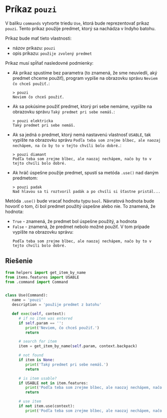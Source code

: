 # Príkaz `pouzi`

V balíku `commands` vytvorte triedu `Use`, ktorá bude reprezentovať príkaz `pouzi`. Tento príkaz použije predmet,
ktorý sa nachádza v Indyho batohu.

Príkaz bude mať tieto vlastnosti:

* názov príkazu: `pouzi`
* opis príkazu: `použije zvolený predmet`

Príkaz musí spĺňať nasledovné podmienky:

* Ak príkaz spustíme bez parametra (to znamená, že sme neuviedli, aký predmet chceme použiť), program vypíše na
  obrazovku správu `Neviem čo chceš použiť.`:

   ```
   > pouzi
   Neviem čo chceš použiť.
   ```

* Ak sa pokúsime použiť predmet, ktorý pri sebe nemáme, vypíšte na obrazovku správu
  `Taký predmet pri sebe nemáš.`:

  ```
  > pouzi elektricka
  Taký predmet pri sebe nemáš.
  ```

* Ak sa jedná o predmet, ktorý nemá nastavenú vlastnosť `USABLE`, tak vypíšte na obrazovku
  správu `Podľa teba som zrejme blbec, ale naozaj nechápem, na čo by to v tejto chvíli bolo dobré.`:

  ```
  > pouzi diamant
  Podľa teba som zrejme blbec, ale naozaj nechápem, načo by to v tejto chvíli bolo dobré.
  ```

* Ak hráč úspešne použije predmet, spustí sa metóda `.use()` nad daným predmetom:

  ```
  > pouzi padak
  Nad hlavou sa ti roztvoril padák a po chvíli si šťastne pristál...
  ```

Metóda `.use()` bude vracať hodnotu typu `bool`. Návratová hodnota bude hovoriť o tom, či bol predmet použitý úspešne
alebo nie. To znamená, že hodnota:

* `True` - znamená, že predmet bol úspešne použitý, a hodnota
* `False` - znamená, že predmet nebolo možné použiť. V tom prípade vypíšte na obrazovku správu:
  ```
  Podľa teba som zrejme blbec, ale naozaj nechápem, načo by to v tejto chvíli bolo dobré.
  ```


## Riešenie

```python
from helpers import get_item_by_name
from items.features import USABLE
from .command import Command


class Use(Command):
   name = 'pouzi'
   description = 'použije predmet z batohu'

   def exec(self, context):
      # if no item was entered
      if self.param == '':
         print('Neviem, čo chceš použiť.')
         return

      # search for item
      item = get_item_by_name(self.param, context.backpack)

      # not found
      if item is None:
         print('Taký predmet pri sebe nemáš.')
         return

      # is item usable?
      if USABLE not in item.features:
         print('Podľa teba som zrejme blbec, ale naozaj nechápem, načo by to v tejto chvíli bolo dobré.')
         return

      # use item
      if not item.use(context):
         print('Podľa teba som zrejme blbec, ale naozaj nechápem, načo by to v tejto chvíli bolo dobré.')

```

